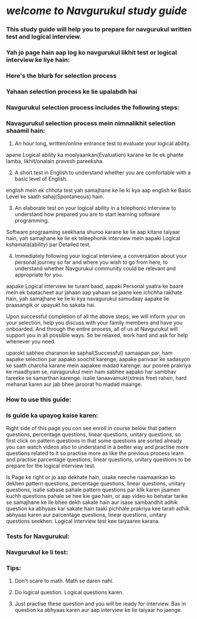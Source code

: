 #                             ***welcome to Navgurukul study guide***
###  This study guide will help you to prepare for navgurukul written test and logical interview.
### Yah jo page hain aap log ko navgurukul likhit test or logical interview ke liye hain:

### Here's the blurb for selection process
### Yahaan selection process ke lie upalabdh hai
### Navgurukul selection process includes the following steps:
### Navagurukul selection process mein nimnalikhit selection shaamil hain:

1.	An hour long, written/online entrance test to evaluate your logical ability.

   apane Logical ability ka moolyaankan(Evaluation) karane ke lie ek ghante lamba, likhit/onalain pravesh pareeksha.

2.	A short test in English to understand whether you are comfortable with a basic level of English.

   english mein ek chhota test yah samajhane ke lie ki kya aap english ke Basic Level ke saath sahaj(Spontaneous) hain.

3.	An elaborate test on your logical ability in a telephonic interview to understand how prepared you are to start learning software        programming.

   Software prograaming seekhana shuroo karane ke lie aap kitane taiyaar hain, yah samajhane ke lie ek teleephonik interview mein aapaki    Logical kshamata(ability) par Detailed test.


4.	Immediately following your logical interview, a conversation about your personal journey so far and where you wish to go from here,      to understand whether Navgurukul community could be relevant and appropriate for you.

   aapake Logical interview ke turant baad, aapaki Personal yaatra ke baare mein ek baatacheet aur jahaan aap yahaan se jaane kee          ichchha rakhate hain, yah samajhane ke lie ki kya navagurukul samudaay aapake lie praasangik or upayukt ho sakata hai.
 

Upon successful completion of all the above steps, we will inform your on your selection, help you discuss with your family members and have you onboarded. And through the entire process, all of us at Navgurukul will support you in all possible ways. So be relaxed, work hard and ask for help whenever you need.

uparokt sabhee charanon ke saphal(Successful) samaapan par, ham aapake selection par aapako soochit karenge, aapake parivaar ke sadasyon ke saath charcha karane mein aapakee madad karenge. aur pooree prakriya ke maadhyam se, navagurukul mein ham sabhee aapako har sambhav tareeke se samarthan karenge. isalie tanaavamukt(stress free) rahen, hard mehanat karen aur jab bhee jaroorat ho madad maange.


### How to use this guide:
### Is guide ka upayog kaise karen:

Right side of this page you con see enroll in course below that pattern questions, percentage questions, linear questions, unitary questions, so first click on pattern questions in that some questions are sorted already you can watch videos also to understand in a better way and practise more questions related to it so practise more as like the previous process learn and practise parcentage questions, linear questions, unitary questions to be prepare for the logical interview test.

Is Page ke right or jo aap dekhate hain, usake neeche naamaankan ko dekhen pattern questions, percentage questions, linear questions, unitary questions, isalie sabase pahale pattern questions par klik karen jisamen kuchh questions pahale se hee kie gae hain, or aap video ko behatar tarike se samajhane ke lie bhee dekh sakate hain aur isase sambandhit adhik question ka abhyaas kar sakate hain taaki pichhale prakriya kee tarah adhik abhyaas karen aur parcentage questions, linear questions, unitary questions seekhen. Logical interview test kee taiyaaree karana.

### Tests for Navgurukul:
### Navgurukul ke li test:

### Tips: 

1. Don't scare to math.
   Math se daren nahi.
  
2. Do logical question.
   Logical questions karen.
   
3. Just practise these question and you will be ready for interview.
   Bas in question ka abhyaas karen aur aap interview ke lie taiyaar ho jaenge.
